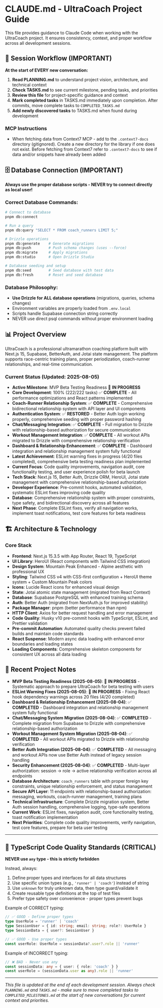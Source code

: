 # CLAUDE.md - UltraCoach Project Guide

This file provides guidance to Claude Code when working with the UltraCoach project. It ensures consistency, context, and proper workflow across all development sessions.

## 🔄 Session Workflow (IMPORTANT)

**At the start of EVERY new conversation:**

1. **Read PLANNING.md** to understand project vision, architecture, and technical context
2. **Check TASKS.md** to see current milestone, pending tasks, and priorities
3. **Review this file** for project-specific guidance and context
4. **Mark completed tasks** in TASKS.md immediately upon completion. After commits, move complete tasks to `COMPLETED_TASKS.md`
5. **Add newly discovered tasks** to TASKS.md when found during development

### MCP Instructions

- When fetching data from Context7 MCP - add to the `.context7-docs` directory (gitignored). Create a new directory for the library if one does not exist. Before fetching from Context7 refer to `.context7-docs` to see if data and/or snippets have already been added

## 🗄️ Database Connection (IMPORTANT)

**Always use the proper database scripts - NEVER try to connect directly as local user!**

### Correct Database Commands:

```bash
# Connect to database
pnpm db:connect

# Run a query
pnpm db:query "SELECT * FROM coach_runners LIMIT 5;"

# Drizzle operations
pnpm db:generate    # Generate migrations
pnpm db:push        # Push schema changes (uses --force)
pnpm db:migrate     # Apply migrations
pnpm db:studio      # Open Drizzle Studio

# Database seeding and setup
pnpm db:seed        # Seed database with test data
pnpm db:fresh       # Reset and seed database
```

### Database Philosophy:

- **Use Drizzle for ALL database operations** (migrations, queries, schema changes)
- Environment variables are properly loaded from `.env.local`
- Scripts handle Supabase connection string correctly
- NEVER use direct psql commands without proper environment loading

## 📊 Project Overview

UltraCoach is a professional ultramarathon coaching platform built with Next.js 15, Supabase, BetterAuth, and Jotai state management. The platform supports race-centric training plans, proper periodization, coach-runner relationships, and real-time communication.

### Current Status (Updated: 2025-08-05)

- **Active Milestone**: MVP Beta Testing Readiness 🔄 **IN PROGRESS**
- **Core Development**: 100% (222/222 tasks) ✅ **COMPLETE** - All performance optimizations and React patterns implemented
- **Coach-Runner Relationship System**: ✅ **COMPLETE** - Comprehensive bidirectional relationship system with API layer and UI components
- **Authentication System**: ✅ **RESTORED** - Better Auth login working properly, comprehensive seeding with proper password hashing
- **Chat/Messaging Integration**: ✅ **COMPLETE** - Full migration to Drizzle with relationship-based authorization for secure communication
- **Workout Management Integration**: ✅ **COMPLETE** - All workout APIs migrated to Drizzle with comprehensive relationship verification
- **Dashboard & Relationship Enhancement**: ✅ **COMPLETE** - Dashboard integration and relationship management system fully functional
- **Latest Achievement**: ESLint warning fixes in progress (4/20 files completed), comprehensive beta testing readiness plan implemented
- **Current Focus**: Code quality improvements, navigation audit, core functionality testing, and user experience polish for beta launch
- **Tech Stack**: Next.js 15, Better Auth, Drizzle ORM, HeroUI, Jotai state management with comprehensive relationship-based authorization
- **Developer Experience**: Pre-commit hooks, automated validation, systematic ESLint fixes improving code quality
- **Database**: Comprehensive relationship system with proper constraints, type safety, and bidirectional discovery across all features
- **Next Phase**: Complete ESLint fixes, verify all navigation works, implement toast notifications, test core features for beta readiness

## 🏗️ Architecture & Technology

### Core Stack

- **Frontend**: Next.js 15.3.5 with App Router, React 19, TypeScript
- **UI Library**: HeroUI (React components with Tailwind CSS integration)
- **Design System**: Mountain Peak Enhanced - Alpine aesthetic with professional UX
- **Styling**: Tailwind CSS v4 with CSS-first configuration + HeroUI theme system + Custom Mountain Peak colors
- **Icons**: Lucide React icons for enhanced visual design
- **State**: Jotai atomic state management (migrated from React Context)
- **Database**: Supabase PostgreSQL with enhanced training schema
- **Auth**: Better Auth (migrated from NextAuth.js for improved stability)
- **Package Manager**: pnpm (better performance than npm)
- **HTTP Client**: Axios for better request handling and error management
- **Code Quality**: Husky v10 pre-commit hooks with TypeScript, ESLint, and Prettier validation
- **Pre-commit Automation**: Automated quality checks prevent failed builds and maintain code standards
- **React Suspense**: Modern async data loading with enhanced error boundaries and loading states
- **Loading Components**: Comprehensive skeleton components for consistent UX across all data loading

## 📝 Recent Project Notes

- **MVP Beta Testing Readiness (2025-08-05)**: 🔄 **IN PROGRESS** - Systematic approach to prepare UltraCoach for beta testing with users
- **ESLint Warning Fixes (2025-08-05)**: 🔄 **IN PROGRESS** - Fixing React hook dependency warnings across 20 files (4/20 completed)
- **Dashboard & Relationship Enhancement (2025-08-04)**: ✅ **COMPLETED** - Dashboard integration and relationship management system fully functional
- **Chat/Messaging System Migration (2025-08-04)**: ✅ **COMPLETED** - Complete migration from Supabase to Drizzle with comprehensive relationship-based authorization
- **Workout Management System Migration (2025-08-04)**: ✅ **COMPLETED** - All workout APIs migrated to Drizzle with relationship verification
- **Better Auth Integration (2025-08-04)**: ✅ **COMPLETED** - All messaging and workout APIs now use Better Auth instead of legacy session handling
- **Security Enhancement (2025-08-04)**: ✅ **COMPLETED** - Multi-layer authorization: session → role → active relationship verification across all endpoints
- **Database Architecture**: `coach_runners` table with proper foreign key constraints, unique relationship enforcement, and status management
- **Secure API Layer**: 11 endpoints with relationship-based authorization: messaging, workouts, coach-runner management, training plans
- **Technical Infrastructure**: Complete Drizzle migration system, Better Auth session handling, comprehensive logging, type-safe operations
- **Current Work**: ESLint fixes, navigation audit, core functionality testing, toast notification implementation
- **Next Priorities**: Complete code quality improvements, verify navigation, test core features, prepare for beta user testing

---

## 🚨 TypeScript Code Quality Standards (CRITICAL)

**NEVER use `any` type - this is strictly forbidden**

Instead, always:

1. Define proper types and interfaces for all data structures
2. Use specific union types (e.g., `'runner' | 'coach'`) instead of string
3. Use `unknown` for truly unknown data, then type guard/validate it
4. Create reusable type definitions at the top of test files
5. Prefer type safety over convenience - proper types prevent bugs

Example of CORRECT typing:

```typescript
// ✅ GOOD - Define proper types
type UserRole = 'runner' | 'coach'
type SessionUser = { id: string; email: string; role?: UserRole }
type SessionData = { user?: SessionUser }

// ✅ GOOD - Use proper types
const userRole: UserRole = sessionData?.user?.role || 'runner'
```

Example of INCORRECT typing:

```typescript
// ❌ BAD - Never use any
const sessionData: any = { user: { role: 'coach' } }
const userRole = (sessionData.user as any).role || 'runner'
```

---

_This file is updated at the end of each development session. Always check `PLANNING.md` and `TASKS.md` - make sure to move completed tasks to `COMPLETED_MILESTONES.md` at the start of new conversations for current context and priorities._

